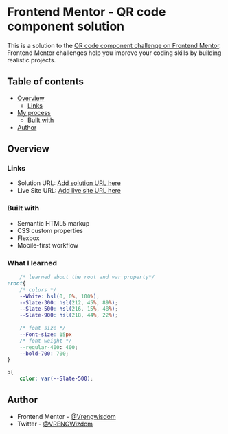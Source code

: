 
# Frontend Mentor - QR code component solution

This is a solution to the [QR code component challenge on Frontend Mentor](https://www.frontendmentor.io/challenges/qr-code-component-iux_sIO_H). Frontend Mentor challenges help you improve your coding skills by building realistic projects. 

## Table of contents

- [Overview](#overview)
  - [Links](#links)
- [My process](#my-process)
  - [Built with](#built-with)
- [Author](#author)

## Overview


### Links

- Solution URL: [Add solution URL here](https://your-solution-url.com)
- Live Site URL: [Add live site URL here](https://your-live-site-url.com)

### Built with

- Semantic HTML5 markup
- CSS custom properties
- Flexbox
- Mobile-first workflow

### What I learned

```css
    /* learned about the root and var property*/
:root{
    /* colors */
    --White: hsl(0, 0%, 100%);
    --Slate-300: hsl(212, 45%, 89%);
    --Slate-500: hsl(216, 15%, 48%);
    --Slate-900: hsl(218, 44%, 22%);
    
    /* font size */
    --Font-size: 15px
    /* font weight */
    --regular-400: 400;
    --bold-700: 700;
}

p{
    color: var(--Slate-500);

```

## Author

- Frontend Mentor - [@Vrengwisdom](https://www.frontendmentor.io/profile/Vrengwisdom)
- Twitter - [@VRENGWizdom](https://x.com/VRENGWizdom?t=Zhlnn8E6KbVSCYlAu1Di4g&s=09)

